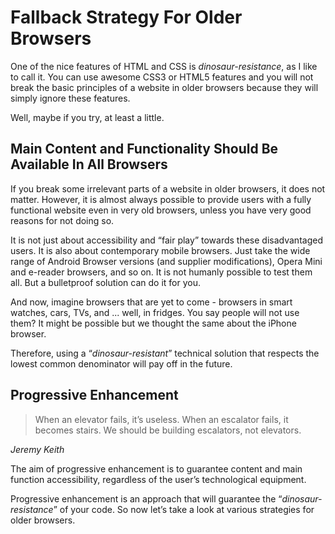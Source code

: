 Fallback Strategy For Older Browsers
====================================

One of the nice features of HTML and CSS is *dinosaur-resistance*, as I like to
call it. You can use awesome CSS3 or HTML5 features and you will not break the
basic principles of a website in older browsers because they will simply ignore
these features.

Well, maybe if you try, at least a little.

Main Content and Functionality Should Be Available In All Browsers
------------------------------------------------------------------

If you break some irrelevant parts of a website in older browsers, it does not
matter. However, it is almost always possible to provide users with a fully
functional website even in very old browsers, unless you have very good reasons
for not doing so.

It is not just about accessibility and “fair play” towards these disadvantaged
users. It is also about contemporary mobile browsers. Just take the wide range
of Android Browser versions (and supplier modifications), Opera Mini and
e-reader browsers, and so on. It is not humanly possible to test them all. But a
bulletproof solution can do it for you.

And now, imagine browsers that are yet to come - browsers in smart watches,
cars, TVs, and ... well, in fridges. You say people will not use them? It might
be possible but we thought the same about the iPhone browser.

Therefore, using a “*dinosaur-resistant*” technical solution that respects the
lowest common denominator will pay off in the future.

Progressive Enhancement
-----------------------

>   When an elevator fails, it’s useless. When an escalator fails, it becomes
>   stairs. We should be building escalators, not elevators.

*Jeremy Keith*

The aim of progressive enhancement is to guarantee content and main function
accessibility, regardless of the user’s technological equipment.

Progressive enhancement is an approach that will guarantee the
“*dinosaur-resistance*” of your code. So now let’s take a look at various
strategies for older browsers.
